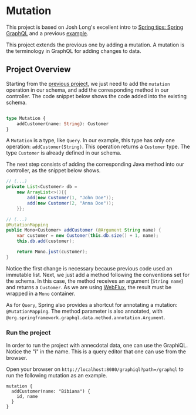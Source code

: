 # Mutation
This project is based on Josh Long's excellent intro to [Spring tips: Spring GraphQL](https://www.youtube.com/watch?v=kVSYVhmvNCI) and a previous [example](https://github.com/gabrielcostasilva/sb-controllers/tree/main/graphql).

This project extends the previous one by adding a mutation. A mutation is the terminology in GraphQL for adding changes to data.

## Project Overview
Starting from the [previous project](https://github.com/gabrielcostasilva/sb-controllers/tree/main/graphql), we just need to add the `mutation` operation in our schema, and add the corresponding method in our controller. The code snippet below shows the code added into the existing schema.

```graphql

type Mutation {
    addCustomer(name: String): Customer
}

```

A `Mutation` is a type, like `Query`. In our example, this type has only one operation: `addCustomer(String)`. This operation returns a `Customer` type. The type `Customer` is already defined in our schema.

The next step consists of adding the corresponding Java method into our controller, as the snippet below shows.


```java
// (...)
private List<Customer> db = 
    new ArrayList<>(){{
        add(new Customer(1, "John Doe"));
        add(new Customer(2, "Anna Doe"));
    }};

// (...)
@MutationMapping
public Mono<Customer> addCustomer (@Argument String name) {
    var customer = new Customer(this.db.size() + 1, name);
    this.db.add(customer);

    return Mono.just(customer);
}
```

Notice the first change is necessary because previous code used an immutable list. Next, we just add a method following the conventions set for the schema. In this case, the method receives an argument (`String name`) and returns a `Customer`. As we are using [WebFlux](https://docs.spring.io/spring-framework/docs/current/reference/html/web-reactive.html), the result must be wrapped in a `Mono` container.

As for `Query`, Spring also provides a shortcut for annotating a mutation: `@MutationMapping`. The method parameter is also annotated, with `@org.springframework.graphql.data.method.annotation.Argument`.

### Run the project
In order to run the project with annecdotal data, one can use the GraphiQL. Notice the "i" in the name. This is a query editor that one can use from the browser. 

Open your browser on `http://localhost:8080/graphiql?path=/graphql` to run the following mutation as an example.

```
mutation {
  addCustomer(name: "Bibiana") {
    id, name
  }
}

```